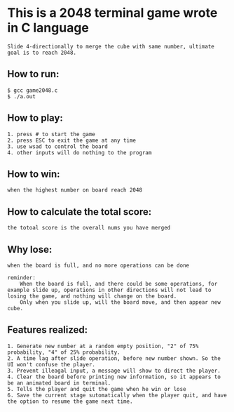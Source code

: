 # This is a 2048 terminal game wrote in C language
    Slide 4-directionally to merge the cube with same number, ultimate goal is to reach 2048.

## How to run:
    $ gcc game2048.c
    $ ./a.out

## How to play:
    1. press # to start the game
    2. press ESC to exit the game at any time
    3. use wsad to control the board
    4. other inputs will do nothing to the program 

## How to win:
    when the highest number on board reach 2048

## How to calculate the total score:
    the totoal score is the overall nums you have merged

## Why lose:
    when the board is full, and no more operations can be done
    
    reminder:
        When the board is full, and there could be some operations, for example slide up, operations in other directions will not lead to losing the game, and nothing will change on the board. 
        Only when you slide up, will the board move, and then appear new cube. 

## Features realized:
    1. Generate new number at a random empty position, "2" of 75% probability, "4" of 25% probability.
    2. A time lag after slide operation, before new number shown. So the UI won't confuse the player. 
    3. Prevent illeagal input, a message will show to direct the player. 
    4. Clear the board before printing new information, so it appears to be an animated board in terminal.
    5. Tells the player and quit the game when he win or lose
    6. Save the current stage sutomatically when the player quit, and have the option to resume the game next time. 
